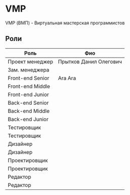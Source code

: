 # VMP
VMP (ВМП) - Виртуальная мастерская программистов

## Роли

 | Роль             | Фио                      |
 |------------------|--------------------------|
 | Проект менеджер  | Прытков Данил Олегович   | 
 | Зам. менеджера   |                          | 
 | Front-end Senior |  Ara Ara                        | 
 | Front-end Middle |                          | 
 | Front-end Junior |                          | 
 | Back-end Senior  |                          | 
 | Back-end Middle  |                          | 
 | Back-end Junior  |                          | 
 | Тестировщик      |                          | 
 | Тестировщик      |                          | 
 | Дизайнер         |                          | 
 | Дизайнер         |                          | 
 | Проектировщик    |                          | 
 | Проектировщик    |                          | 
 | Редактор         |                          | 
 | Редактор         |                          | 
